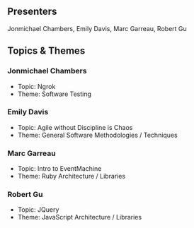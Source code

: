 ## Presenters

Jonmichael Chambers, Emily Davis, Marc Garreau, Robert Gu

## Topics & Themes

### Jonmichael Chambers

* Topic: Ngrok
* Theme: Software Testing

### Emily Davis

* Topic: Agile without Discipline is Chaos
* Theme: General Software Methodologies / Techniques

### Marc Garreau

* Topic: Intro to EventMachine
* Theme: Ruby Architecture / Libraries

### Robert Gu

* Topic: JQuery
* Theme: JavaScript Architecture / Libraries
